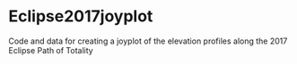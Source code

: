 # Eclipse2017joyplot
Code and data for creating a joyplot of the elevation profiles along the 2017 Eclipse Path of Totality 
